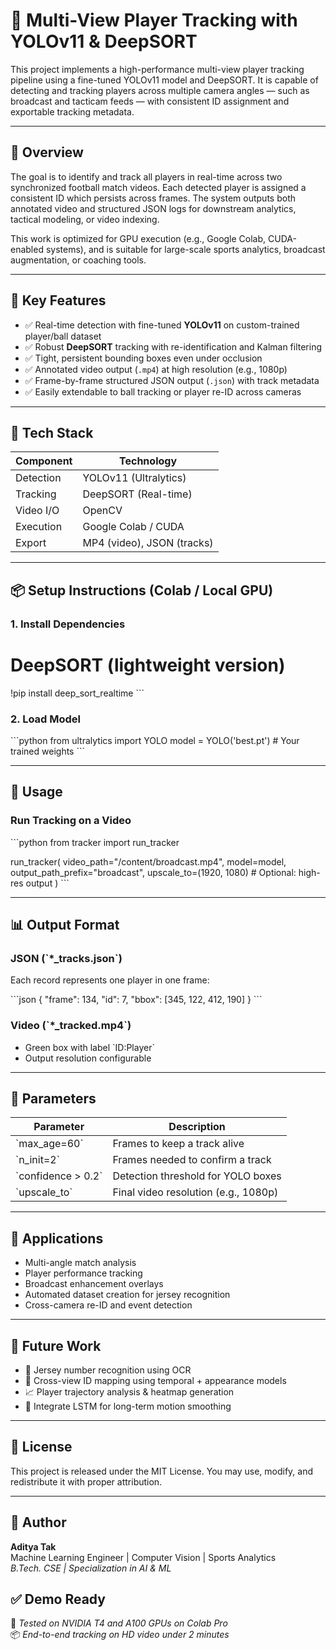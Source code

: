 
# 🎯 Multi-View Player Tracking with YOLOv11 & DeepSORT

This project implements a high-performance multi-view player tracking pipeline using a fine-tuned YOLOv11 model and DeepSORT. It is capable of detecting and tracking players across multiple camera angles — such as broadcast and tacticam feeds — with consistent ID assignment and exportable tracking metadata.

---

## 🧠 Overview

The goal is to identify and track all players in real-time across two synchronized football match videos. Each detected player is assigned a consistent ID which persists across frames. The system outputs both annotated video and structured JSON logs for downstream analytics, tactical modeling, or video indexing.

This work is optimized for GPU execution (e.g., Google Colab, CUDA-enabled systems), and is suitable for large-scale sports analytics, broadcast augmentation, or coaching tools.

---

## 🚀 Key Features

- ✅ Real-time detection with fine-tuned **YOLOv11** on custom-trained player/ball dataset
- ✅ Robust **DeepSORT** tracking with re-identification and Kalman filtering
- ✅ Tight, persistent bounding boxes even under occlusion
- ✅ Annotated video output (`.mp4`) at high resolution (e.g., 1080p)
- ✅ Frame-by-frame structured JSON output (`.json`) with track metadata
- ✅ Easily extendable to ball tracking or player re-ID across cameras

---

## 🧰 Tech Stack

| Component    | Technology         |
|--------------|--------------------|
| Detection    | YOLOv11 (Ultralytics) |
| Tracking     | DeepSORT (Real-time) |
| Video I/O    | OpenCV              |
| Execution    | Google Colab / CUDA |
| Export       | MP4 (video), JSON (tracks) |

---

## 📦 Setup Instructions (Colab / Local GPU)

### 1. Install Dependencies

# DeepSORT (lightweight version)
!pip install deep_sort_realtime
\`\`\`

### 2. Load Model

\`\`\`python
from ultralytics import YOLO
model = YOLO('best.pt')  # Your trained weights
\`\`\`

---

## 🧩 Usage

### Run Tracking on a Video

\`\`\`python
from tracker import run_tracker

run_tracker(
    video_path="/content/broadcast.mp4",
    model=model,
    output_path_prefix="broadcast",
    upscale_to=(1920, 1080)  # Optional: high-res output
)
\`\`\`

---

## 📊 Output Format

### JSON (\`*_tracks.json\`)
Each record represents one player in one frame:

\`\`\`json
{
  "frame": 134,
  "id": 7,
  "bbox": [345, 122, 412, 190]
}
\`\`\`

### Video (\`*_tracked.mp4\`)
- Green box with label \`ID:Player\`
- Output resolution configurable

---

## 📌 Parameters

| Parameter         | Description                           |
|------------------|---------------------------------------|
| \`max_age=60\`     | Frames to keep a track alive           |
| \`n_init=2\`       | Frames needed to confirm a track       |
| \`confidence > 0.2\` | Detection threshold for YOLO boxes     |
| \`upscale_to\`     | Final video resolution (e.g., 1080p)   |

---

## 🧠 Applications

- Multi-angle match analysis
- Player performance tracking
- Broadcast enhancement overlays
- Automated dataset creation for jersey recognition
- Cross-camera re-ID and event detection

---

## 📌 Future Work

- 🎽 Jersey number recognition using OCR
- 🔁 Cross-view ID mapping using temporal + appearance models
- 📈 Player trajectory analysis & heatmap generation
- 🧠 Integrate LSTM for long-term motion smoothing

---

## 📄 License

This project is released under the MIT License. You may use, modify, and redistribute it with proper attribution.

---

## 👤 Author

**Aditya Tak**  
Machine Learning Engineer | Computer Vision | Sports Analytics  
_B.Tech. CSE | Specialization in AI & ML_


## ✅ Demo Ready

📌 _Tested on NVIDIA T4 and A100 GPUs on Colab Pro_  
📦 _End-to-end tracking on HD video under 2 minutes_
